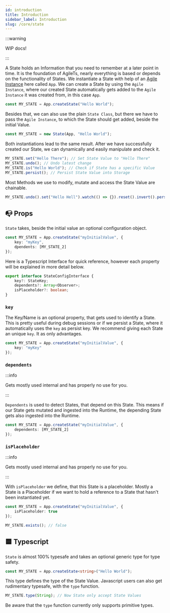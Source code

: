 ```yaml
---
id: introduction
title: Introduction
sidebar_label: Introduction
slug: /core/state
---
```


:::warning

WIP docs!

:::

A State holds an Information that you need to remember at a later point in time.
It is the foundation of AgileTs, nearly everything is based or depends on the functionality of States.
We instantiate a State with help of an [Agile Instance](../packages/core/features/agile-instance) here called `App`.
We can create a State by using the `Agile Instance`, 
where our created State automatically gets added to the `Agile Instance` it was created from, in this case `App`.
```ts
const MY_STATE = App.createState("Hello World");
```
Besides that, we can also use the plain `State Class`,
but there we have to pass the `Agile Instance`, to which the State should get added, beside the initial Value.
```ts
const MY_STATE = new State(App, "Hello World");
```
Both instantiations lead to the same result.
After we have successfully created our State, we can dynamically and easily manipulate and check it.
```ts
MY_STATE.set("Hello There"); // Set State Value to "Hello There"
MY_STATE.undo(); // Undo latest change
MY_STATE.is("Hello World"); // Check if State has a specific Value
MY_STATE.persist(); // Persist State Value into Storage
```
Most Methods we use to modify, mutate and access the State Value are chainable.
```ts
MY_STATE.undo().set("Hello Hell").watch(() => {}).reset().invert().persist().type(String);
```

## 📭 Props

`State` takes, beside the initial value an optional configuration object.
```ts
const MY_STATE = App.createState("myInitialValue", {
    key: "myKey",
    dpendents: [MY_STATE_2]
});
```
Here is a Typescript Interface for quick reference, however
each property will be explained in more detail below.
```ts
export interface StateConfigInterface {
    key?: StateKey;
    dependents?: Array<Observer>;
    isPlaceholder?: boolean;
}
```

### `key`
The Key/Name is an optional property, that gets used to identify a State.
This is pretty useful during debug sessions or if we persist a State,
where it automatically uses the `key` as persist key.
We recommend giving each State an unique `key`. It as only advantages.
```ts
const MY_STATE = App.createState("myInitialValue", {
    key: "myKey"
});
```

### `dependents`

:::info

Gets mostly used internal and has properly no use for you.

:::

`Dependents` is used to detect States, that depend on this State.
This means if our State gets mutated and ingested into the Runtime,
the depending State gets also ingested into the Runtime.
```ts
const MY_STATE = App.createState("myInitialValue", {
    dependents: [MY_STATE_2]
});
```

### `isPlaceholder`

:::info

Gets mostly used internal and has properly no use for you.

:::

With `isPlaceholder` we define, that this State is a placeholder.
Mostly a State is a Placeholder if we want to hold a reference to a State that hasn't been instantiated yet.
```ts
const MY_STATE = App.createState("myInitialValue", {
    isPlaceholder: true
});

MY_STATE.exists(); // false
```

## 🟦 Typescript

`State` is almost 100% typesafe and takes an optional generic type for type safety.
```ts
const MY_STATE = App.createState<string>("Hello World");
```
This type defines the type of the State Value.
Javascript users can also get rudimentary typesafe, with the `type` function.
```ts
MY_STATE.type(String); // Now State only accept State Values
```
Be aware that the `type` function currently only supports primitive types.